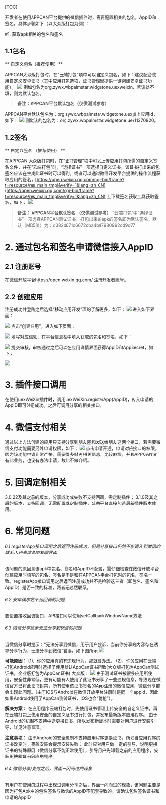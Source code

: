 ﻿[TOC]

开发者在使用APPCAN平台提供的微信插件时，需要配置相关的包名，AppID和签名。具体步骤如下（以大众版打包为例）：

#1. 获取apk相关的包名和签名
  
## 1.1包名
** 自定义包名（推荐使用）**

 APPCAN大众版打包时，在"云端打包"项中可以自定义包名，如下：建议配合使用自定义安卓证书（其中应用打包选项，证书管理里提供一键创建安卓证书功能）。
![](http://newdocx.appcan.cn/docximg/135111u2014t11o27g.png) 
例如包名为org.zywx.wbpalmstar.widgetone.uexweixin，若该处不填，则为默认包名。  

>**备注：APPCAN平台默认包名（仅供测试参考）**

APPCAN平台默认包名为：org.zywx.wbpalmstar.widgetone.uex加上应用id，如下：
![](http://newdocx.appcan.cn/docximg/135101v2014q11l27h.png) 
则默认的包名为：org.zywx.wbpalmstar.widgetone.uex11370920。



## 1.2签名


**  自定义签名  （推荐使用） **

 在APPCAN 大众版打包时，在“证书管理”项中可以上传应用打包所需的自定义签名文件，并在"云端打包"时，“选择证书”一项选择自定义证书。该证书打出来的包签名应该在生成此证书时可以得到。或者可以通过微信开发平台提供的操作流程获取应用的签名，[https://open.weixin.qq.com/cgi-bin/frame?t=resource/res_main_tmpl&verify=1&lang=zh_CN](https://open.weixin.qq.com/cgi-bin/frame?t=resource/res_main_tmpl&verify=1&lang=zh_CN) 上下载签名获取工具获取签名，如下：
![](http://newdocx.appcan.cn/docximg/135121e2014r11s27y.png) 
>**备注： APPCAN平台默认签名 （仅供测试参考）**
  “云端打包”中“选择证书”一项选择APPCAN测试证书，打包出来的apk的签名即为默认签名，默认（MD5值）为：d382d671c6672cba4b87980992cd9d77

#  2. 通过包名和签名申请微信接入AppID

## 2.1 注册账号

在微信开放平台https://open.weixin.qq.com/ 注册开发者账号。

##  2.2 创建应用

 注册成功并登陆之后选择“移动应用开发”项的了解更多，如下：
![](http://newdocx.appcan.cn/docximg/135131k2014s11d27x.png) 
进入如下界面：

![](http://newdocx.appcan.cn/docximg/135144r2014n11f27x.png) 
点击“创建应用”，进入如下页面：

![](http://newdocx.appcan.cn/docximg/135159o2014b11h27e.png) 
填写对应信息，在平台信息栏中填入获取的包名和签名，如下：

![](http://newdocx.appcan.cn/docximg/135319y2014r11s27n.png) 
提交审核。审核通过之后可以在应用详情界面获得AppID和AppSecret，如下：

![](http://newdocx.appcan.cn/docximg/135330f2014u11i27q.png) 

# 3. 插件接口调用

在使用uexWeiXin插件时，调用uexWeiXin.registerApp(AppID)，传入申请的AppID即可注册成功。之后可调用分享的相关接口。
# 4. 微信支付相关

通过以上方法创建的应用只支持分享到朋友圈和发送给朋友这两个接口，若需要微信支付功能需要另外申请权限，如下：
![](http://newdocx.appcan.cn/docximg/135337l2014q11f27w.png) 
点击申请开通，申请对应接口的权限。因为该功能申请非常严格，需要很多财务相关信息，比较麻烦，并且APPCAN没有此业务，也没有办法申请，故此不做介绍。
 
# 5. 回调定制相关

 3.0.22及其之前的版本，分享成功或失败不支持回调，需定制插件；
 3.1.0及其之后的版本，支持回调，无需配置或定制插件，公共平台直接勾选最新插件版本使用。
  
# 6. 常见问题

 ######  6.1 registerApp接口调用之后返回注册成功，但是分享接口仍然不能调入到微信的联系人列表或者朋友圈界面

该问题的原因是该apk中包名、签名和AppID不配套，需仔细检查在微信开放平台创建应用时填写的包名、签名是不是和在APPCAN平台打包时的包名、签名一致。registerApp接口调用之后返回注册成功并不是检验这三者（即包名、签名和AppID）是否一致的标准，两者无必然联系。
######  6.2 安卓偶尔收不到回调的问题

要设置接收回调窗口，API接口可以使用setCallbackWindowName方法
######  6.3 微信分享提示无法分享到微信的问题

当微信分享时提示：“无法分享到微信，用于用户投诉，当前你分享的内容存在诱导分享行为，无法分享到微信”错误，如下图所示
 ![](/docImg/975/weixinerror.png)
 
**可能原因：**
(1)、你的应用真的有违规行为，那就没办法。
(2)、你的应用在云端打包Android应用时选择了使用默认AppCan证书所致(大众版打包为AppCan测试证书，企业版打包为AppCan证书)
大众版：
![](/docImg/975/test.png)
由于测试证书被很多应用所使用，安全性非常低，更有可能有人使用了此证书分享了一些违规信息，导致现在微信官方已将此证书封禁，所有使用该证书签名的App注册的微信应用，微信分享都会出现此问题。（由于iOS与Android在微信开放平台注册时是同一个appid，因此如果Android使用了AppCan测试证书，iOS也会“躺枪”）。

**解决方案：**
在应用程序云端打包时，先使用证书管理上传安全的自定义证书，再在云端打包上使用安全的自定义证书进行打包，并发布最新版本应用程序。
由于Android的机制不支持中途更换证书，所以发布新版本时需要对用户进行安装引导，详见注意事项。

**注意事项：**
由于Android的安全机制不支持应用程序更换证书，所以当应用程序的证书改变时，覆盖安装会提示安装失败；
此时应对用户做一定的引导，说明更换证书的特殊原因（微信分享不能正常使用），引导用户先卸载之前的应用程序，安装更换新证书的应用程序。
######  6.4 微信分享/支付之后，界面一闪而过的现象

有用户在使用的过程中出现过调用分享之后，界面一闪而过的现象，该问题主要是因为打包Apk中的包名签名与微信的AppID不配套导致的。请确认包名签名证书和申请的AppID